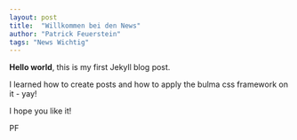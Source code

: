 ```yaml
---
layout: post
title:  "Willkommen bei den News"
author: "Patrick Feuerstein"
tags: "News Wichtig"
---
```


**Hello world**, this is my first Jekyll blog post.

I learned how to create posts and how to apply the bulma css framework on it - yay!


I hope you like it!

PF
